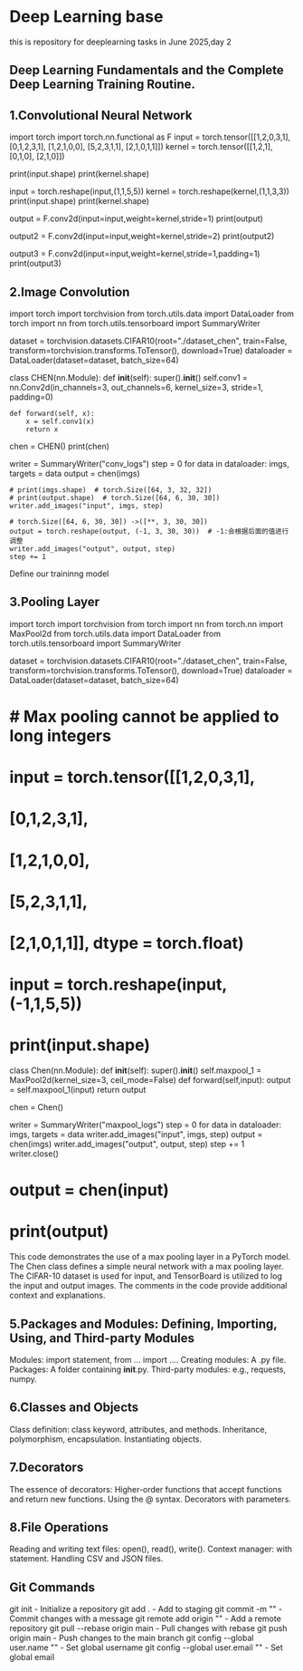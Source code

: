 # Deep Learning base 
this is repository for deeplearning tasks in June 2025,day 2

## Deep Learning Fundamentals and the Complete Deep Learning Training Routine.

## 1.Convolutional Neural Network
import torch
import torch.nn.functional as F
input = torch.tensor([[1,2,0,3,1],
                      [0,1,2,3,1],
                      [1,2,1,0,0],
                      [5,2,3,1,1],
                      [2,1,0,1,1]])
kernel = torch.tensor([[1,2,1],
                       [0,1,0],
                       [2,1,0]])

print(input.shape)
print(kernel.shape)

input = torch.reshape(input,(1,1,5,5))
kernel = torch.reshape(kernel,(1,1,3,3))
print(input.shape)
print(kernel.shape)

output = F.conv2d(input=input,weight=kernel,stride=1)
print(output)

output2 = F.conv2d(input=input,weight=kernel,stride=2)
print(output2)

output3 = F.conv2d(input=input,weight=kernel,stride=1,padding=1)
print(output3)


## 2.Image Convolution
import torch
import torchvision
from torch.utils.data import DataLoader
from torch import nn
from torch.utils.tensorboard import SummaryWriter

dataset = torchvision.datasets.CIFAR10(root="./dataset_chen",
                                       train=False,
                                       transform=torchvision.transforms.ToTensor(),
                                       download=True)
dataloader = DataLoader(dataset=dataset,
                        batch_size=64)


class CHEN(nn.Module):
    def __init__(self):
        super().__init__()
        self.conv1 = nn.Conv2d(in_channels=3,
                               out_channels=6,
                               kernel_size=3,
                               stride=1,
                               padding=0)

    def forward(self, x):
        x = self.conv1(x)
        return x


chen = CHEN()
print(chen)

writer = SummaryWriter("conv_logs")
step = 0
for data in dataloader:
    imgs, targets = data
    output = chen(imgs)

    # print(imgs.shape)  # torch.Size([64, 3, 32, 32])
    # print(output.shape)  # torch.Size([64, 6, 30, 30])
    writer.add_images("input", imgs, step)

    # torch.Size([64, 6, 30, 30]) ->([**, 3, 30, 30])
    output = torch.reshape(output, (-1, 3, 30, 30))  # -1:会根据后面的值进行调整
    writer.add_images("output", output, step)
    step += 1

Define our traininng model
## 3.Pooling Layer
import torch
import torchvision
from torch import nn
from torch.nn import MaxPool2d
from torch.utils.data import DataLoader
from torch.utils.tensorboard import SummaryWriter

dataset = torchvision.datasets.CIFAR10(root="./dataset_chen",
                                       train=False,
                                       transform=torchvision.transforms.ToTensor(),
                                       download=True)
dataloader = DataLoader(dataset=dataset,
                        batch_size=64)

# # Max pooling cannot be applied to long integers
# input = torch.tensor([[1,2,0,3,1],
#                       [0,1,2,3,1],
#                       [1,2,1,0,0],
#                       [5,2,3,1,1],
#                       [2,1,0,1,1]], dtype = torch.float)
# input = torch.reshape(input,(-1,1,5,5))
# print(input.shape)

class Chen(nn.Module):
    def __init__(self):
        super().__init__()
        self.maxpool_1 = MaxPool2d(kernel_size=3,
                                   ceil_mode=False)
    def forward(self,input):
        output = self.maxpool_1(input)
        return output

chen = Chen()

writer = SummaryWriter("maxpool_logs")
step = 0
for data in dataloader:
    imgs, targets = data
    writer.add_images("input", imgs, step)
    output = chen(imgs)
    writer.add_images("output", output, step)
    step += 1
writer.close()

# output = chen(input)
# print(output)
This code demonstrates the use of a max pooling layer in a PyTorch model. The Chen class defines a simple neural network with a max pooling layer. The CIFAR-10 dataset is used for input, and TensorBoard is utilized to log the input and output images. The comments in the code provide additional context and explanations.

## 5.Packages and Modules: Defining, Importing, Using, and Third-party Modules
Modules: import statement, from ... import ....
Creating modules: A .py file.
Packages: A folder containing __init__.py.
Third-party modules: e.g., requests, numpy.

## 6.Classes and Objects
Class definition: class keyword, attributes, and methods.
Inheritance, polymorphism, encapsulation.
Instantiating objects.

## 7.Decorators
The essence of decorators: Higher-order functions that accept functions and return new functions.
Using the @ syntax.
Decorators with parameters.

## 8.File Operations
Reading and writing text files: open(), read(), write().
Context manager: with statement.
Handling CSV and JSON files.

## Git Commands
git init - Initialize a repository
git add . - Add to staging
git commit -m "" - Commit changes with a message
git remote add origin "" - Add a remote repository
git pull --rebase origin main - Pull changes with rebase
git push origin main - Push changes to the main branch
git config --global user.name "" - Set global username
git config --global user.email "" - Set global email
